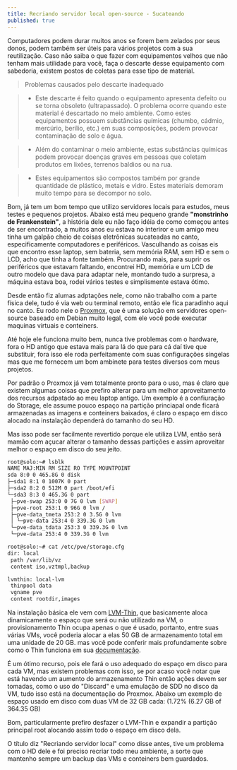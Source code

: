 ```yaml
---
title: Recriando servidor local open-source - Sucateando
published: true
---
```


Computadores podem durar muitos anos se forem bem zelados por seus donos, podem também ser úteis para vários projetos com a sua reutilização. Caso não saiba o que fazer com equipamentos velhos que não tenham mais utilidade para você, faça o descarte desse equipamento com sabedoria, existem postos de coletas para esse tipo de material.

> Problemas causados pelo descarte inadequado 

> - Este descarte é feito quando o equipamento apresenta defeito ou se torna obsoleto (ultrapassado). O problema ocorre quando este material é descartado no meio ambiente. Como estes equipamentos possuem substâncias químicas (chumbo, cádmio, mercúrio, berílio, etc.) em suas composições, podem provocar contaminação de solo e água. 

> - Além do contaminar o meio ambiente, estas substâncias químicas podem provocar doenças graves em pessoas que coletam produtos em lixões, terrenos baldios ou na rua. 

> - Estes equipamentos são compostos também por grande quantidade de plástico, metais e vidro. Estes materiais demoram muito tempo para se decompor no solo.

Bom, já tem um bom tempo que utilizo servidores locais para estudos, meus testes e pequenos projetos. Abaixo está meu pequeno grande **"monstrinho de Frankenstein"**, a história dele eu não faço idéia de como começou antes de ser encontrado, a muitos anos eu estava no interiror e um amigo meu tinha um galpão cheio de coisas eletrônicas sucateadas no canto, especificamente computadores e periféricos. Vasculhando as coisas eis que encontro esse laptop, sem bateria, sem memória RAM, sem HD e sem o LCD, acho que tinha a fonte também. Procurando mais, para suprir os periféricos que estavam faltando, encontrei HD, memória e um LCD de outro modelo que dava para adaptar nele, montando tudo a surpresa, a máquina estava boa, rodei vários testes e simplismente estava ótimo. 

Desde então fiz alumas adptações nele, como não trabalho com a parte física dele, tudo é via web ou terminal remoto, então ele fica paradinho aqui no canto. Eu rodo nele o [Proxmox](https://www.proxmox.com/en/), que é uma solução em servidores open-source baseado em Debian muito legal, com ele você pode executar maquinas virtuais e conteiners.

Até hoje ele funciona muito bem, nunca tive problemas com o hardware, fora o HD antigo que estava mais para lá do que para cá daí tive que substituir, fora isso ele roda perfeitamente com suas configurações singelas mas que me fornecem um bom ambinete para testes diversos com meus projetos.

Por padrão o Proxmox já vem totalmente pronto para o uso, mas é claro que existem algumas coisas que prefiro alterar para um melhor aproveitamento dos recursos adpatado ao meu laptop antigo. Um exemplo é a confiuração do Storage, ele assume pouco espaço na partição princiapal onde ficará armazenadas as imagens e conteiners baixados, é claro o espaço em disco alocado na instalação dependerá do tamanho do seu HD. 

Mas isso pode ser facilmente revertido porque ele utiliza LVM, então será mamão com açucar alterar o tamanho dessas partições e assim aproveitar melhor o espaço em disco do seu jeito.

```bash
root@solo:~# lsblk 
NAME MAJ:MIN RM SIZE RO TYPE MOUNTPOINT
sda 8:0 0 465.8G 0 disk 
├─sda1 8:1 0 1007K 0 part 
├─sda2 8:2 0 512M 0 part /boot/efi
└─sda3 8:3 0 465.3G 0 part 
 ├─pve-swap 253:0 0 7G 0 lvm [SWAP]
 ├─pve-root 253:1 0 96G 0 lvm /
 ├─pve-data_tmeta 253:2 0 3.5G 0 lvm 
 │ └─pve-data 253:4 0 339.3G 0 lvm 
 └─pve-data_tdata 253:3 0 339.3G 0 lvm 
 └─pve-data 253:4 0 339.3G 0 lvm 

root@solo:~# cat /etc/pve/storage.cfg 
dir: local
 path /var/lib/vz
 content iso,vztmpl,backup

lvmthin: local-lvm
 thinpool data
 vgname pve
 content rootdir,images
```

Na instalação básica ele vem com [LVM-Thin](https://pve.proxmox.com/wiki/Storage:_LVM_Thin), que basicamente aloca dinamicamente o espaço que será ou não utilizado na VM, o provisionamento Thin ocupa apenas o que é usado, portanto, entre suas várias VMs, você poderia alocar a elas 50 GB de armazenamento total em uma unidade de 20 GB. mas você pode conferir mais profundamente sobre como o Thin funciona em sua [documentação](https://man7.org/linux/man-pages/man7/lvmthin.7.html). 

É um ótimo recurso, pois ele fará o uso adequado do espaço em disco para cada VM, mas existem problemas com isso, se por acaso você notar que está havendo um aumento do armazenamento Thin então ações devem ser tomadas, como o uso do "Discard" e uma emulação de SDD no disco da VM, tudo isso está na documentação do Proxmox. Abaixo um exemplo de espaço usado em disco com duas VM de 32 GB cada: (1.72% (6.27 GB of 364.35 GB)

Bom, particularmente prefiro desfazer o LVM-Thin e expandir a partição principal root alocando assim todo o espaço em disco dela. 

O título diz "Recriando servidor local" como disse antes, tive um problema com o HD dele e foi preciso recriar todo meu ambiente, a sorte que mantenho sempre um backup das VMs e conteiners bem guardados.